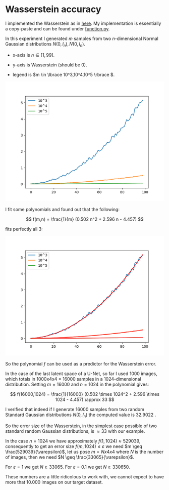 # Wasserstein accuracy

I implemented the Wasserstein as in [here](https://github.com/mseitzer/pytorch-fid/blob/master/src/pytorch_fid/fid_score.py#L152). My implementation is essentially a copy-paste and can be found under [function.py](https://github.com/MarcoFurlan99/7_Wasserstein_computation_and_more/function.py).

In this experiment I generated $m$ samples from two $n$-dimensional Normal Gaussian distributions $N(0,I_n), N(0,I_n)$.

- x-axis is $n \in [1,99]$.

- y-axis is Wasserstein (should be 0).

- legend is $m \in \lbrace 10^3,10^4,10^5 \rbrace $.

<img src="https://github.com/MarcoFurlan99/7_Wasserstein_computation_and_more/blob/master/images/Wasserstein_accuracy.png?raw=true">

I fit some polynomials and found out that the following:

$$ f(m,n) = \frac{1}{m} (0.502 n^2 + 2.596 n - 4.457) $$

fits perfectly all 3:

<img src="https://github.com/MarcoFurlan99/7_Wasserstein_computation_and_more/blob/master/images/Wasserstein_accuracy_polyy.png?raw=true">

So the polynomial $f$ can be used as a predictor for the Wasserstein error.

In the case of the last latent space of a U-Net, so far I used 1000 images, which totals in 1000x4x4 = 16000 samples in a 1024-dimensional distribution. Setting $m = 16000$ and $n=1024$ in the polynomial gives:

$$ f(16000,1024) = \frac{1}{16000} (0.502 \times 1024^2 + 2.596 \times 1024 - 4.457) \approx 33 $$

I verified that indeed if I generate 16000 samples from two random Standard Gaussian distributions $N(0,I_n)$ the computed value is 32.9022 .

So the error size of the Wasserstein, in the simplest case possible of two standard random Gaussian distributions, is $\approx 33$ with our example. 

In the case $n = 1024$ we have approximately $f(1,1024) \approx 529039$, consequently to get an error size $f(m,1024) \leq \varepsilon$ we need $m \geq \frac{529039}{\varepsilon}$, let us pose $m = Nx4x4$ where $N$ is the number of images, then we need $N \geq \frac{33065}{\varepsilon}$.

For $\varepsilon = 1$ we get $N \geq 33065$.
For $\varepsilon = 0.1$ we get $N \geq 330650$.

These numbers are a little ridicolous to work with, we cannot expect to have more that 10.000 images on our target dataset.


